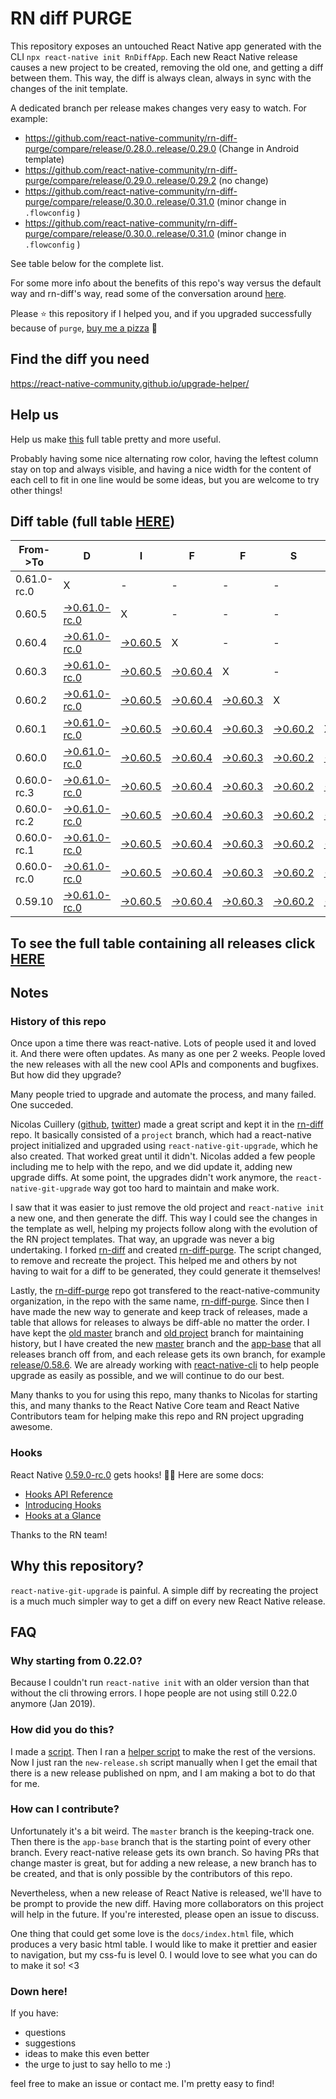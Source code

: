 # RN diff PURGE

This repository exposes an untouched React Native app generated with the CLI
`npx react-native init RnDiffApp`. Each new React Native release causes a new project to be created, removing the old one, and getting a diff between them. This way, the diff is always clean, always in sync with the changes of the init template.

A dedicated branch per release makes changes very easy
to watch. For example:

* https://github.com/react-native-community/rn-diff-purge/compare/release/0.28.0..release/0.29.0
(Change in Android template)
* https://github.com/react-native-community/rn-diff-purge/compare/release/0.29.0..release/0.29.2
(no change)
* https://github.com/react-native-community/rn-diff-purge/compare/release/0.30.0..release/0.31.0
(minor change in `.flowconfig` )
* https://github.com/react-native-community/rn-diff-purge/compare/release/0.30.0..release/0.31.0
(minor change in `.flowconfig` )

See table below for the complete list.

For some more info about the benefits of this repo's way versus the default way and rn-diff's way, read some of the conversation around [here](https://github.com/react-native-community/discussions-and-proposals/issues/68#issuecomment-452227478).

Please :star: this repository if I helped you, and if you upgraded successfully because of `purge`, [buy me a pizza](https://www.buymeacoffee.com/DGWwHVZ4s) :pizza:

## Find the diff you need
https://react-native-community.github.io/upgrade-helper/

## Help us
Help us make [this](https://react-native-community.github.io/rn-diff-purge) full table pretty and more useful.

Probably having some nice alternating row color, having the leftest column stay on top and always visible, and having a nice width for the content of each cell to fit in one line would be some ideas, but you are welcome to try other things!

## Diff table (full table [HERE](https://react-native-community.github.io/rn-diff-purge/))

| From->To    | D                                                                                                                         | I                                                                                                               | F                                                                                                               | F                                                                                                               | S                                                                                                               |                                                                                                                 | =                                                                                                               | =                                                                                                                         |                                                                                                                           | F                                                                                                                         | U                                                                                                                     | N   |
| ----------- | ------------------------------------------------------------------------------------------------------------------------- | --------------------------------------------------------------------------------------------------------------- | --------------------------------------------------------------------------------------------------------------- | --------------------------------------------------------------------------------------------------------------- | --------------------------------------------------------------------------------------------------------------- | --------------------------------------------------------------------------------------------------------------- | --------------------------------------------------------------------------------------------------------------- | ------------------------------------------------------------------------------------------------------------------------- | ------------------------------------------------------------------------------------------------------------------------- | ------------------------------------------------------------------------------------------------------------------------- | --------------------------------------------------------------------------------------------------------------------- | --- |
| 0.61.0-rc.0 | X                                                                                                                         | -                                                                                                               | -                                                                                                               | -                                                                                                               | -                                                                                                               | -                                                                                                               | -                                                                                                               | -                                                                                                                         | -                                                                                                                         | -                                                                                                                         | -                                                                                                                     | -   |
| 0.60.5      | [->0.61.0-rc.0](https://github.com/react-native-community/rn-diff-purge/compare/release/0.60.5..release/0.61.0-rc.0)      | X                                                                                                               | -                                                                                                               | -                                                                                                               | -                                                                                                               | -                                                                                                               | -                                                                                                               | -                                                                                                                         | -                                                                                                                         | -                                                                                                                         | -                                                                                                                     | -   |
| 0.60.4      | [->0.61.0-rc.0](https://github.com/react-native-community/rn-diff-purge/compare/release/0.60.4..release/0.61.0-rc.0)      | [->0.60.5](https://github.com/react-native-community/rn-diff-purge/compare/release/0.60.4..release/0.60.5)      | X                                                                                                               | -                                                                                                               | -                                                                                                               | -                                                                                                               | -                                                                                                               | -                                                                                                                         | -                                                                                                                         | -                                                                                                                         | -                                                                                                                     | -   |
| 0.60.3      | [->0.61.0-rc.0](https://github.com/react-native-community/rn-diff-purge/compare/release/0.60.3..release/0.61.0-rc.0)      | [->0.60.5](https://github.com/react-native-community/rn-diff-purge/compare/release/0.60.3..release/0.60.5)      | [->0.60.4](https://github.com/react-native-community/rn-diff-purge/compare/release/0.60.3..release/0.60.4)      | X                                                                                                               | -                                                                                                               | -                                                                                                               | -                                                                                                               | -                                                                                                                         | -                                                                                                                         | -                                                                                                                         | -                                                                                                                     | -   |
| 0.60.2      | [->0.61.0-rc.0](https://github.com/react-native-community/rn-diff-purge/compare/release/0.60.2..release/0.61.0-rc.0)      | [->0.60.5](https://github.com/react-native-community/rn-diff-purge/compare/release/0.60.2..release/0.60.5)      | [->0.60.4](https://github.com/react-native-community/rn-diff-purge/compare/release/0.60.2..release/0.60.4)      | [->0.60.3](https://github.com/react-native-community/rn-diff-purge/compare/release/0.60.2..release/0.60.3)      | X                                                                                                               | -                                                                                                               | -                                                                                                               | -                                                                                                                         | -                                                                                                                         | -                                                                                                                         | -                                                                                                                     | -   |
| 0.60.1      | [->0.61.0-rc.0](https://github.com/react-native-community/rn-diff-purge/compare/release/0.60.1..release/0.61.0-rc.0)      | [->0.60.5](https://github.com/react-native-community/rn-diff-purge/compare/release/0.60.1..release/0.60.5)      | [->0.60.4](https://github.com/react-native-community/rn-diff-purge/compare/release/0.60.1..release/0.60.4)      | [->0.60.3](https://github.com/react-native-community/rn-diff-purge/compare/release/0.60.1..release/0.60.3)      | [->0.60.2](https://github.com/react-native-community/rn-diff-purge/compare/release/0.60.1..release/0.60.2)      | X                                                                                                               | -                                                                                                               | -                                                                                                                         | -                                                                                                                         | -                                                                                                                         | -                                                                                                                     | -   |
| 0.60.0      | [->0.61.0-rc.0](https://github.com/react-native-community/rn-diff-purge/compare/release/0.60.0..release/0.61.0-rc.0)      | [->0.60.5](https://github.com/react-native-community/rn-diff-purge/compare/release/0.60.0..release/0.60.5)      | [->0.60.4](https://github.com/react-native-community/rn-diff-purge/compare/release/0.60.0..release/0.60.4)      | [->0.60.3](https://github.com/react-native-community/rn-diff-purge/compare/release/0.60.0..release/0.60.3)      | [->0.60.2](https://github.com/react-native-community/rn-diff-purge/compare/release/0.60.0..release/0.60.2)      | [->0.60.1](https://github.com/react-native-community/rn-diff-purge/compare/release/0.60.0..release/0.60.1)      | X                                                                                                               | -                                                                                                                         | -                                                                                                                         | -                                                                                                                         | -                                                                                                                     | -   |
| 0.60.0-rc.3 | [->0.61.0-rc.0](https://github.com/react-native-community/rn-diff-purge/compare/release/0.60.0-rc.3..release/0.61.0-rc.0) | [->0.60.5](https://github.com/react-native-community/rn-diff-purge/compare/release/0.60.0-rc.3..release/0.60.5) | [->0.60.4](https://github.com/react-native-community/rn-diff-purge/compare/release/0.60.0-rc.3..release/0.60.4) | [->0.60.3](https://github.com/react-native-community/rn-diff-purge/compare/release/0.60.0-rc.3..release/0.60.3) | [->0.60.2](https://github.com/react-native-community/rn-diff-purge/compare/release/0.60.0-rc.3..release/0.60.2) | [->0.60.1](https://github.com/react-native-community/rn-diff-purge/compare/release/0.60.0-rc.3..release/0.60.1) | [->0.60.0](https://github.com/react-native-community/rn-diff-purge/compare/release/0.60.0-rc.3..release/0.60.0) | X                                                                                                                         | -                                                                                                                         | -                                                                                                                         | -                                                                                                                     | -   |
| 0.60.0-rc.2 | [->0.61.0-rc.0](https://github.com/react-native-community/rn-diff-purge/compare/release/0.60.0-rc.2..release/0.61.0-rc.0) | [->0.60.5](https://github.com/react-native-community/rn-diff-purge/compare/release/0.60.0-rc.2..release/0.60.5) | [->0.60.4](https://github.com/react-native-community/rn-diff-purge/compare/release/0.60.0-rc.2..release/0.60.4) | [->0.60.3](https://github.com/react-native-community/rn-diff-purge/compare/release/0.60.0-rc.2..release/0.60.3) | [->0.60.2](https://github.com/react-native-community/rn-diff-purge/compare/release/0.60.0-rc.2..release/0.60.2) | [->0.60.1](https://github.com/react-native-community/rn-diff-purge/compare/release/0.60.0-rc.2..release/0.60.1) | [->0.60.0](https://github.com/react-native-community/rn-diff-purge/compare/release/0.60.0-rc.2..release/0.60.0) | [->0.60.0-rc.3](https://github.com/react-native-community/rn-diff-purge/compare/release/0.60.0-rc.2..release/0.60.0-rc.3) | X                                                                                                                         | -                                                                                                                         | -                                                                                                                     | -   |
| 0.60.0-rc.1 | [->0.61.0-rc.0](https://github.com/react-native-community/rn-diff-purge/compare/release/0.60.0-rc.1..release/0.61.0-rc.0) | [->0.60.5](https://github.com/react-native-community/rn-diff-purge/compare/release/0.60.0-rc.1..release/0.60.5) | [->0.60.4](https://github.com/react-native-community/rn-diff-purge/compare/release/0.60.0-rc.1..release/0.60.4) | [->0.60.3](https://github.com/react-native-community/rn-diff-purge/compare/release/0.60.0-rc.1..release/0.60.3) | [->0.60.2](https://github.com/react-native-community/rn-diff-purge/compare/release/0.60.0-rc.1..release/0.60.2) | [->0.60.1](https://github.com/react-native-community/rn-diff-purge/compare/release/0.60.0-rc.1..release/0.60.1) | [->0.60.0](https://github.com/react-native-community/rn-diff-purge/compare/release/0.60.0-rc.1..release/0.60.0) | [->0.60.0-rc.3](https://github.com/react-native-community/rn-diff-purge/compare/release/0.60.0-rc.1..release/0.60.0-rc.3) | [->0.60.0-rc.2](https://github.com/react-native-community/rn-diff-purge/compare/release/0.60.0-rc.1..release/0.60.0-rc.2) | X                                                                                                                         | -                                                                                                                     | -   |
| 0.60.0-rc.0 | [->0.61.0-rc.0](https://github.com/react-native-community/rn-diff-purge/compare/release/0.60.0-rc.0..release/0.61.0-rc.0) | [->0.60.5](https://github.com/react-native-community/rn-diff-purge/compare/release/0.60.0-rc.0..release/0.60.5) | [->0.60.4](https://github.com/react-native-community/rn-diff-purge/compare/release/0.60.0-rc.0..release/0.60.4) | [->0.60.3](https://github.com/react-native-community/rn-diff-purge/compare/release/0.60.0-rc.0..release/0.60.3) | [->0.60.2](https://github.com/react-native-community/rn-diff-purge/compare/release/0.60.0-rc.0..release/0.60.2) | [->0.60.1](https://github.com/react-native-community/rn-diff-purge/compare/release/0.60.0-rc.0..release/0.60.1) | [->0.60.0](https://github.com/react-native-community/rn-diff-purge/compare/release/0.60.0-rc.0..release/0.60.0) | [->0.60.0-rc.3](https://github.com/react-native-community/rn-diff-purge/compare/release/0.60.0-rc.0..release/0.60.0-rc.3) | [->0.60.0-rc.2](https://github.com/react-native-community/rn-diff-purge/compare/release/0.60.0-rc.0..release/0.60.0-rc.2) | [->0.60.0-rc.1](https://github.com/react-native-community/rn-diff-purge/compare/release/0.60.0-rc.0..release/0.60.0-rc.1) | X                                                                                                                     | -   |
| 0.59.10     | [->0.61.0-rc.0](https://github.com/react-native-community/rn-diff-purge/compare/release/0.59.10..release/0.61.0-rc.0)     | [->0.60.5](https://github.com/react-native-community/rn-diff-purge/compare/release/0.59.10..release/0.60.5)     | [->0.60.4](https://github.com/react-native-community/rn-diff-purge/compare/release/0.59.10..release/0.60.4)     | [->0.60.3](https://github.com/react-native-community/rn-diff-purge/compare/release/0.59.10..release/0.60.3)     | [->0.60.2](https://github.com/react-native-community/rn-diff-purge/compare/release/0.59.10..release/0.60.2)     | [->0.60.1](https://github.com/react-native-community/rn-diff-purge/compare/release/0.59.10..release/0.60.1)     | [->0.60.0](https://github.com/react-native-community/rn-diff-purge/compare/release/0.59.10..release/0.60.0)     | [->0.60.0-rc.3](https://github.com/react-native-community/rn-diff-purge/compare/release/0.59.10..release/0.60.0-rc.3)     | [->0.60.0-rc.2](https://github.com/react-native-community/rn-diff-purge/compare/release/0.59.10..release/0.60.0-rc.2)     | [->0.60.0-rc.1](https://github.com/react-native-community/rn-diff-purge/compare/release/0.59.10..release/0.60.0-rc.1)     | [->0.60.0-rc.0](https://github.com/react-native-community/rn-diff-purge/compare/release/0.59.10..release/0.60.0-rc.0) | X   |

## To see the full table containing all releases click [HERE](https://react-native-community.github.io/rn-diff-purge/)

## Notes

### History of this repo

Once upon a time there was react-native. Lots of people used it and loved it. And there were often updates. As many as one per 2 weeks. People loved the new releases with all the new cool APIs and components and bugfixes. But how did they upgrade?

Many people tried to upgrade and automate the process, and many failed. One succeded.

Nicolas Cuillery ([github](https://github.com/ncuillery), [twitter](https://twitter.com/ncuillery)) made a great script and kept it in the [rn-diff](https://github.com/ncuillery/rn-diff) repo. It basically consisted of a `project` branch, which had a react-native project initialized and upgraded using `react-native-git-upgrade`, which he also created. That worked great until it didn't. Nicolas added a few people including me to help with the repo, and we did update it, adding new upgrade diffs. At some point, the upgrades didn't work anymore, the `react-native-git-upgrade` way got too hard to maintain and make work.

I saw that it was easier to just remove the old project and `react-native init` a new one, and then generate the diff. This way I could see the changes in the template as well, helping my projects follow along with the evolution of the RN project templates. That way, an upgrade was never a big undertaking. I forked [rn-diff](https://github.com/ncuillery/rn-diff) and created [rn-diff-purge](https://github.com/react-native-community/rn-diff-purge). The script changed, to remove and recreate the project. This helped me and others by not having to wait for a diff to be generated, they could generate it themselves!

Lastly, the [rn-diff-purge](https://github.com/react-native-community/rn-diff-purge) repo got transfered to the react-native-community organization, in the repo with the same name, [rn-diff-purge](https://github.com/react-native-community/rn-diff-purge). Since then I have made the new way to generate and keep track of releases, made a table that allows for releases to always be diff-able no matter the order. I have kept the [old master](https://github.com/react-native-community/rn-diff-purge/tree/old/master) branch and [old project](https://github.com/react-native-community/rn-diff-purge/tree/old/project) branch for maintaining history, but I have created the new [master](https://github.com/react-native-community/rn-diff-purge/tree/master) branch and the [app-base](https://github.com/react-native-community/rn-diff-purge/tree/app-base) that all releases branch off from, and each release gets its own branch, for example [release/0.58.6](https://github.com/react-native-community/rn-diff-purge/tree/release/0.58.6). We are already working with [react-native-cli](https://github.com/react-native-community/react-native-cli) to help people upgrade as easily as possible, and we will continue to do our best.

Many thanks to you for using this repo, many thanks to Nicolas for starting this, and many thanks to the React Native Core team and React Native Contributors team for helping make this repo and RN project upgrading awesome.

### Hooks
React Native [0.59.0-rc.0](https://github.com/react-native-community/rn-diff-purge#version-changes) gets hooks! 🎉🥳
Here are some docs:
- [Hooks API Reference](https://reactjs.org/docs/hooks-reference.html)
- [Introducing Hooks](https://reactjs.org/docs/hooks-intro.html)
- [Hooks at a Glance](https://reactjs.org/docs/hooks-overview.html)

Thanks to the RN team!

## Why this repository?
`react-native-git-upgrade` is painful. A simple diff by recreating the project is a much much simpler way to get a diff on every new React Native release.

## FAQ

### Why starting from 0.22.0?

Because I couldn't run `react-native init` with an older version than that without the cli throwing errors. I hope people are not using still 0.22.0 anymore (Jan 2019).

### How did you do this?

I made a [script](https://github.com/react-native-community/rn-diff-purge/blob/master/new-release.sh). Then I ran a [helper script](https://github.com/react-native-community/rn-diff-purge/blob/master/new-release.sh) to make the rest of the versions.
Now I just ran the `new-release.sh` script manually when I get the email that there is a new release published on npm, and I am making a bot to do that for me.

### How can I contribute?

Unfortunately it's a bit weird. The `master` branch is the keeping-track one. Then there is the `app-base` branch that is the starting point of every other branch. Every react-native release gets its own branch. So having PRs that change master is great, but for adding a new release, a new branch has to be created, and that is only possible by the contributors of this repo.

Nevertheless, when a new release of React Native is released, we'll have to be prompt to provide
the new diff. Having more collaborators on this project will help in the future. If you're interested, please open an issue to discuss.

One thing that could get some love is the `docs/index.html` file, which produces a very basic html table. I would like to make it prettier and easier to navigation, but my css-fu is level 0. I would love to see what you can do to make it so! <3

### Down here!

If you have:
- questions
- suggestions
- ideas to make this even better
- the urge to just to say hello to me :)

feel free to make an issue or contact me. I'm pretty easy to find!
